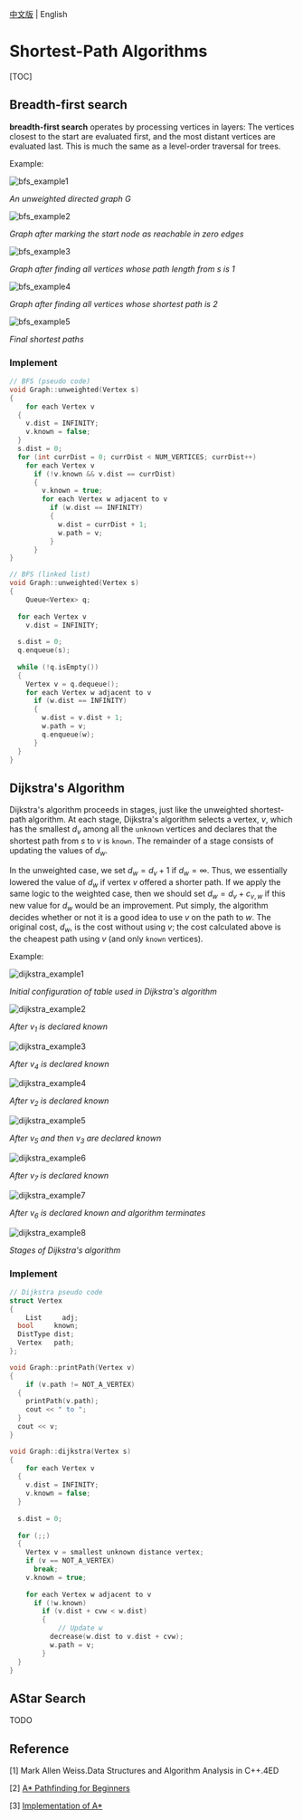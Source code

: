 [中文版](shortest_path_problem_zh.md) | English

# Shortest-Path Algorithms

[TOC]



## Breadth-first search

**breadth-first search** operates by processing vertices in layers: The vertices closest to the start are evaluated first, and the most distant vertices are evaluated last. This is much the same as a level-order traversal for trees.

Example:

![bfs_example1](res/bfs_example1.png)

*An unweighted directed graph G*

![bfs_example2](res/bfs_example2.png)

*Graph after marking the start node as reachable in zero edges*

![bfs_example3](res/bfs_example3.png)

*Graph after finding all vertices whose path length from s is 1*

![bfs_example4](res/bfs_example4.png)

*Graph after finding all vertices whose shortest path is 2*

![bfs_example5](res/bfs_example5.png)

*Final shortest paths*

### Implement

```c++
// BFS (pseudo code)
void Graph::unweighted(Vertex s)
{
	for each Vertex v
  {
  	v.dist = INFINITY;
    v.known = false;
  }
  s.dist = 0;
  for (int currDist = 0; currDist < NUM_VERTICES; currDist++)
    for each Vertex v
      if (!v.known && v.dist == currDist)
      {
      	v.known = true;
        for each Vertex w adjacent to v
          if (w.dist == INFINITY)
          {
          	w.dist = currDist + 1;
            w.path = v;
          }
      }
}
```

```c++
// BFS (linked list)
void Graph::unweighted(Vertex s)
{
	Queue<Vertex> q;
  
  for each Vertex v
    v.dist = INFINITY;
  
  s.dist = 0;
  q.enqueue(s);
  
  while (!q.isEmpty())
  {
  	Vertex v = q.dequeue();
    for each Vertex w adjacent to v
      if (w.dist == INFINITY)
      {
      	w.dist = v.dist + 1;
        w.path = v;
        q.enqueue(w);
      }
  }
}
```




## Dijkstra's Algorithm

Dijkstra's algorithm proceeds in stages, just like the unweighted shortest-path algorithm. At each stage, Dijkstra's algorithm selects a vertex, $v$, which has the smallest $d_v$ among all the `unknown` vertices and declares that the shortest path from $s$ to $v$ is `known`. The remainder of a stage consists of updating the values of $d_w$.

In the unweighted case, we set $d_w = d_v + 1$ if $d_w = \infty$. Thus, we essentially lowered the value of $d_w$ if vertex $v$ offered a shorter path. If we apply the same logic to the weighted case, then we should set $d_w = d_v + c_{v,w}$ if this new value for $d_w$ would be an improvement. Put simply, the algorithm decides whether or not it is a good idea to use $v$ on the path to $w$. The original cost, $d_w$, is the cost without using $v$; the cost calculated above is the cheapest path using $v$ (and only `known` vertices).

Example:

![dijkstra_example1](res/dijkstra_example1.png)

*Initial configuration of table used in Dijkstra's algorithm*

![dijkstra_example2](res/dijkstra_example2.png)

*After $v_1$ is declared known*

![dijkstra_example3](res/dijkstra_example3.png)

*After $v_4$ is declared known*

![dijkstra_example4](res/dijkstra_example4.png)

*After $v_2$ is declared known*

![dijkstra_example5](res/dijkstra_example5.png)

*After $v_5$ and then $v_3$ are declared known*

![dijkstra_example6](res/dijkstra_example6.png)

*After $v_7$ is declared known*

![dijkstra_example7](res/dijkstra_example7.png)

*After $v_6$​ is declared known and algorithm terminates*

![dijkstra_example8](res/dijkstra_example8.png)

*Stages of Dijkstra's algorithm*

### Implement

```c++
// Dijkstra pseudo code
struct Vertex
{
	List     adj;
  bool     known;
  DistType dist;
  Vertex   path;
};

void Graph::printPath(Vertex v)
{
	if (v.path != NOT_A_VERTEX)
  {
  	printPath(v.path);
    cout << " to ";
  }
  cout << v;
}

void Graph::dijkstra(Vertex s)
{
	for each Vertex v
  {
  	v.dist = INFINITY;
    v.known = false;
  }
  
  s.dist = 0;
  
  for (;;)
  {
  	Vertex v = smallest unknown distance vertex;
    if (v == NOT_A_VERTEX)
      break;
    v.known = true;
    
    for each Vertex w adjacent to v
      if (!w.known)
        if (v.dist + cvw < w.dist)
        {
        	// Update w
          decrease(w.dist to v.dist + cvw);
          w.path = v;
        }
  }
}
```



## AStar Search

TODO



## Reference

[1] Mark Allen Weiss.Data Structures and Algorithm Analysis in C++.4ED

[2] [A* Pathfinding for Beginners](https://www.gamedev.net/reference/articles/article2003.asp)

[3] [Implementation of A*](https://www.redblobgames.com/pathfinding/a-star/implementation.htmls)
